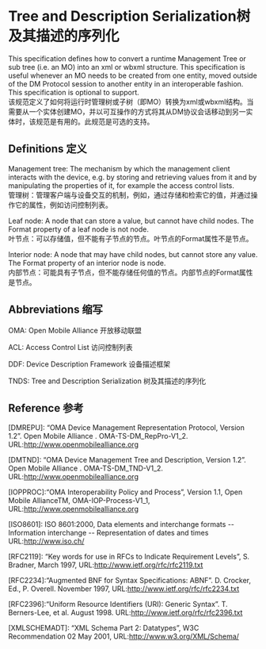 # Tree and Description Serialization树及其描述的序列化

This specification defines how to convert a runtime Management Tree or sub tree (i.e. an MO) into an xml or wbxml structure. This specification is useful whenever an MO needs to be created from one entity, moved outside of the DM Protocol session to another entity in an interoperable fashion. This specification is optional to support.<br/>
该规范定义了如何将运行时管理树或子树（即MO）转换为xml或wbxml结构。当需要从一个实体创建MO，并以可互操作的方式将其从DM协议会话移动到另一实体时，该规范是有用的。此规范是可选的支持。

## Definitions 定义
Management tree: The mechanism by which the management client interacts with the device, e.g. by storing and retrieving values from it and by manipulating the properties of it, for example the access control lists.<br/>
管理树：管理客户端与设备交互的机制，例如，通过存储和检索它的值，并通过操作它的属性，例如访问控制列表。

Leaf node: A node that can store a value, but cannot have child nodes. The Format property of a leaf node is not node.<br/>
叶节点：可以存储值，但不能有子节点的节点。叶节点的Format属性不是节点。

Interior node: A node that may have child nodes, but cannot store any value. The Format property of an interior node is node.<br/>
内部节点：可能具有子节点，但不能存储任何值的节点。内部节点的Format属性是节点。

## Abbreviations 缩写
OMA: Open Mobile Alliance 开放移动联盟

ACL: Access Control List 访问控制列表

DDF: Device Description Framework 设备描述框架

TNDS: Tree and Description Serialization 树及其描述的序列化

## Reference 参考
[DMREPU]: “OMA Device Management Representation Protocol, Version 1.2”. Open Mobile Alliance . OMA-TS-DM_RepPro-V1_2. URL:http://www.openmobilealliance.org

[DMTND]: “OMA Device Management Tree and Description, Version 1.2”. Open Mobile Alliance . OMA-TS-DM_TND-V1_2. URL:http://www.openmobilealliance.org

[IOPPROC]:“OMA Interoperability Policy and Process”, Version 1.1, Open Mobile AllianceTM, OMA-IOP-Process-V1_1, URL:http://www.openmobilealliance.org

[ISO8601]: ISO 8601:2000, Data elements and interchange formats -- Information interchange -- Representation of dates and times
URL:http://www.iso.ch/

[RFC2119]: “Key words for use in RFCs to Indicate Requirement Levels”, S. Bradner, March 1997,
URL:http://www.ietf.org/rfc/rfc2119.txt

[RFC2234]:“Augmented BNF for Syntax Specifications: ABNF”. D. Crocker, Ed., P. Overell. November 1997, URL:http://www.ietf.org/rfc/rfc2234.txt

[RFC2396]:“Uniform Resource Identifiers (URI): Generic Syntax”. T. Berners-Lee, et al. August 1998. URL:http://www.ietf.org/rfc/rfc2396.txt

[XMLSCHEMADT]: “XML Schema Part 2: Datatypes”, W3C Recommendation 02 May 2001, URL:http://www.w3.org/XML/Schema/